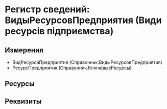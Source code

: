 ﻿# Регистр сведений: ВидыРесурсовПредприятия (Види ресурсів підприємства)

## Измерения

- ВидРесурсаПредприятия (Справочник.ВидыРесурсовПредприятия)
- РесурсПредприятия (Справочник.КлючевыеРесурсы)

## Ресурсы


## Реквизиты


